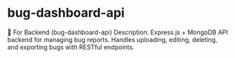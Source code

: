 # bug-dashboard-api
🔵 For Backend (bug-dashboard-api) Description:  Express.js + MongoDB API backend for managing bug reports. Handles uploading, editing, deleting, and exporting bugs with RESTful endpoints.
